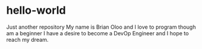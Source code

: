 # hello-world
Just another repository
My name is Brian Oloo and I love to program though am a beginner
I have a desire to become a DevOp Engineer and I hope to reach my dream.
